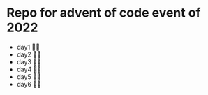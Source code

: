 # Repo for advent of code event of 2022

 - day1 🌟🌟
 - day2 🌟🌟
 - day3 🌟🌟
 - day4 🌟🌟
 - day5 🌟🌟
 - day6 🌟🌟
